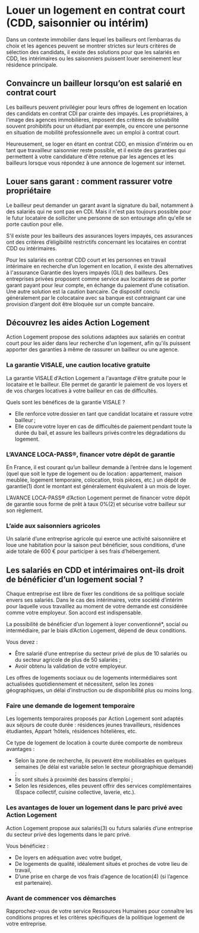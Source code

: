 # Louer un logement en contrat court (CDD, saisonnier ou intérim)

Dans un contexte immobilier dans lequel les bailleurs ont l’embarras du choix et les agences peuvent se montrer strictes sur leurs critères de sélection des candidats, il existe des solutions pour que les salariés en CDD, les intérimaires ou les saisonniers puissent louer sereinement leur résidence principale.

## Convaincre un bailleur lorsqu’on est salarié en contrat court

Les bailleurs peuvent privilégier pour leurs offres de logement en location des candidats en contrat CDI par crainte des impayés. Les propriétaires, à l’image des agences immobilières, imposent des critères de solvabilité souvent prohibitifs pour un étudiant par exemple, ou encore une personne en situation de mobilité professionnelle avec un emploi à contrat court.

Heureusement, se loger en étant en contrat CDD, en mission d’intérim ou en tant que travailleur saisonnier reste possible, et il existe des garanties qui permettent à votre candidature d'être retenue par les agences et les bailleurs lorsque vous répondez à une annonce de logement sur internet.

## Louer sans garant : comment rassurer votre propriétaire

Le bailleur peut demander un garant avant la signature du bail, notamment à des salariés qui ne sont pas en CDI. Mais il n'est pas toujours possible pour le futur locataire de solliciter une personne de son entourage afin qu'elle se porte caution pour elle.

S'il existe pour les bailleurs des assurances loyers impayés, ces assurances ont des critères d’éligibilité restrictifs concernant les locataires en contrat CDD ou intérimaires.

Pour les salariés en contrat CDD court et les personnes en travail intérimaire en recherche d’un logement en location, il existe des alternatives à l'assurance Garantie des loyers impayés (GLI) des bailleurs. Des entreprises privées proposent comme service aux locataires de se porter garant payant pour leur compte, en échange du paiement d’une cotisation. Une autre solution est la caution bancaire. Ce dispositif conclu généralement par le colocataire avec sa banque est contraignant car une provision d’argent doit être bloquée sur un compte bancaire.

## Découvrez les aides Action Logement 

Action Logement propose des solutions adaptées aux salariés en contrat court pour les aider dans leur recherche d'un logement, afin qu'ils puissent apporter des garanties à même de rassurer un bailleur ou une agence.

### La garantie VISALE, une caution locative gratuite

La garantie VISALE d'Action Logement a l'avantage d'être gratuite pour le locataire et le bailleur. Elle permet de garantir le paiement de vos loyers et de vos charges locatives à votre bailleur en cas de difficultés.

Quels sont les bénéfices de la garantie VISALE ?

- Elle renforce votre dossier en tant que candidat locataire et rassure votre bailleur ;
- Elle couvre votre loyer en cas de difficultés de paiement pendant toute la durée du bail, et assure les bailleurs privés contre les dégradations du logement.

### L’AVANCE LOCA-PASS®, financer votre dépôt de garantie 

En France, il est courant qu’un bailleur demande à l’entrée dans le logement (quel que soit le type de logement ou de location : appartement, maison meublée, logement temporaire, colocation, trois pièces, etc.) un dépôt de garantie(1) dont le montant est généralement équivalent à un mois de loyer.

L’AVANCE LOCA-PASS® d’Action Logement permet de financer votre dépôt de garantie sous forme de prêt à taux 0%(2) et sécurise votre bailleur sur son règlement.

### L’aide aux saisonniers agricoles

Un salarié d’une entreprise agricole qui exerce une activité saisonnière et loue une habitation pour la saison peut bénéficier, sous conditions, d’une aide totale de 600 € pour participer à ses frais d’hébergement.

## Les salariés en CDD et intérimaires ont-ils droit de bénéficier d’un logement social ?

Chaque entreprise est libre de fixer les conditions de sa politique sociale envers ses salariés. Dans le cas des intérimaires, votre société d’intérim pour laquelle vous travaillez au moment de votre demande est considérée comme votre employeur. Son accord est indispensable.

La possibilité de bénéficier d’un logement à loyer conventionné\*, social ou intermédiaire, par le biais d’Action Logement, dépend de deux conditions.

Vous devez :

- Être salarié d’une entreprise du secteur privé de plus de 10 salariés ou du secteur agricole de plus de 50 salariés ;
- Avoir obtenu la validation de votre employeur.

Les offres de logements sociaux ou de logements intermédiaires sont actualisées quotidiennement et nécessitent, selon les zones géographiques, un délai d’instruction ou de disponibilité plus ou moins long.

### Faire une demande de logement temporaire

Les logements temporaires proposés par Action Logement sont adaptés aux séjours de coute durée : résidences jeunes travailleurs, résidences étudiantes, Appart ‘hôtels, résidences hôtelières, etc.

Ce type de logement de location à courte durée comporte de nombreux avantages :

- Selon la zone de recherche, ils peuvent être mobilisables en quelques semaines (le délai est variable selon le secteur géorgraphique demandé) ;
- Ils sont situés à proximité des bassins d’emploi ;
- Selon les résidences, elles peuvent offrir des services complémentaires (Espace collectif, cuisine collective, laverie, etc.).

### Les avantages de louer un logement dans le parc privé avec Action Logement

Action Logement propose aux salariés(3) ou futurs salariés d’une entreprise du secteur privé des logements dans le parc privé.

Vous bénéficiez :

- De loyers en adéquation avec votre budget,
- De logements de qualité, idéalement situés et proches de votre lieu de travail,
- D’une prise en charge de vos frais d’agence de location(4) (si l’agence est partenaire).

### Avant de commencer vos démarches

Rapprochez-vous de votre service Ressources Humaines pour connaître les conditions propres et les critères spécifiques de la politique logement de votre entreprise.
